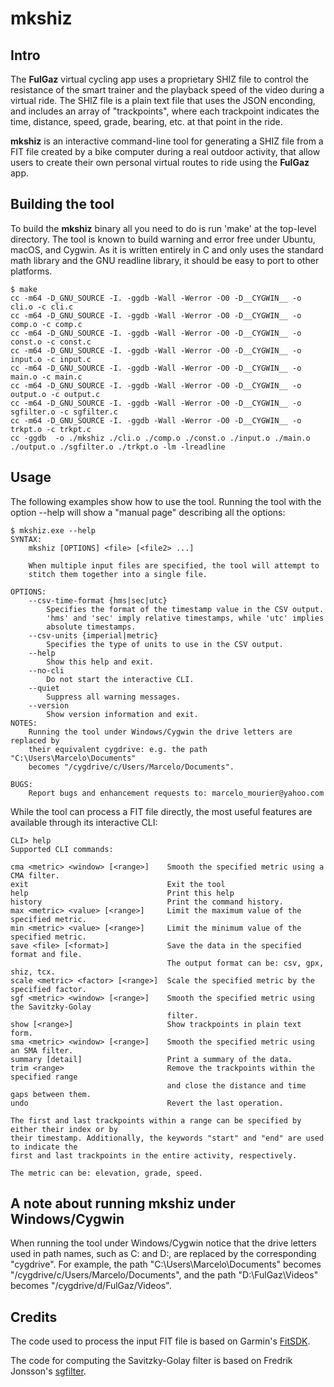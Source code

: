 # mkshiz

## Intro

The **FulGaz** virtual cycling app uses a proprietary SHIZ file to control the resistance of the smart trainer and the playback speed of the video during a virtual ride.  The SHIZ file is a plain text file that uses the JSON enconding, and includes an array of "trackpoints", where each trackpoint indicates the time, distance, speed, grade, bearing, etc. at that point in the ride.
 
**mkshiz** is an interactive command-line tool for generating a SHIZ file from a FIT file created by a bike computer during a real outdoor activity, that allow users to create their own personal virtual routes to ride using the **FulGaz** app.

## Building the tool

To build the **mkshiz** binary all you need to do is run 'make' at the top-level directory. The tool is known to build warning and error free under Ubuntu, macOS, and Cygwin. As it is written entirely in C and only uses the standard math library and the GNU readline library, it should be easy to port to other platforms.

```
$ make
cc -m64 -D_GNU_SOURCE -I. -ggdb -Wall -Werror -O0 -D__CYGWIN__ -o cli.o -c cli.c
cc -m64 -D_GNU_SOURCE -I. -ggdb -Wall -Werror -O0 -D__CYGWIN__ -o comp.o -c comp.c
cc -m64 -D_GNU_SOURCE -I. -ggdb -Wall -Werror -O0 -D__CYGWIN__ -o const.o -c const.c
cc -m64 -D_GNU_SOURCE -I. -ggdb -Wall -Werror -O0 -D__CYGWIN__ -o input.o -c input.c
cc -m64 -D_GNU_SOURCE -I. -ggdb -Wall -Werror -O0 -D__CYGWIN__ -o main.o -c main.c
cc -m64 -D_GNU_SOURCE -I. -ggdb -Wall -Werror -O0 -D__CYGWIN__ -o output.o -c output.c
cc -m64 -D_GNU_SOURCE -I. -ggdb -Wall -Werror -O0 -D__CYGWIN__ -o sgfilter.o -c sgfilter.c
cc -m64 -D_GNU_SOURCE -I. -ggdb -Wall -Werror -O0 -D__CYGWIN__ -o trkpt.o -c trkpt.c
cc -ggdb  -o ./mkshiz ./cli.o ./comp.o ./const.o ./input.o ./main.o ./output.o ./sgfilter.o ./trkpt.o -lm -lreadline
```

## Usage

The following examples show how to use the tool.  Running the tool with the option --help will show a "manual page" describing all the options: 

```
$ mkshiz.exe --help
SYNTAX:
    mkshiz [OPTIONS] <file> [<file2> ...]

    When multiple input files are specified, the tool will attempt to
    stitch them together into a single file.

OPTIONS:
    --csv-time-format {hms|sec|utc}
        Specifies the format of the timestamp value in the CSV output.
        'hms' and 'sec' imply relative timestamps, while 'utc' implies
        absolute timestamps.
    --csv-units {imperial|metric}
        Specifies the type of units to use in the CSV output.
    --help
        Show this help and exit.
    --no-cli
        Do not start the interactive CLI.
    --quiet
        Suppress all warning messages.
    --version
        Show version information and exit.
NOTES:
    Running the tool under Windows/Cygwin the drive letters are replaced by
    their equivalent cygdrive: e.g. the path "C:\Users\Marcelo\Documents"
    becomes "/cygdrive/c/Users/Marcelo/Documents".

BUGS:
    Report bugs and enhancement requests to: marcelo_mourier@yahoo.com
```

While the tool can process a FIT file directly, the most useful features are available through its interactive CLI:

```
CLI> help
Supported CLI commands:

cma <metric> <window> [<range>]    Smooth the specified metric using a CMA filter.
exit                               Exit the tool
help                               Print this help
history                            Print the command history.
max <metric> <value> [<range>]     Limit the maximum value of the specified metric.
min <metric> <value> [<range>]     Limit the minimum value of the specified metric.
save <file> [<format>]             Save the data in the specified format and file.
                                   The output format can be: csv, gpx, shiz, tcx.
scale <metric> <factor> [<range>]  Scale the specified metric by the specified factor.
sgf <metric> <window> [<range>]    Smooth the specified metric using the Savitzky-Golay
                                   filter.
show [<range>]                     Show trackpoints in plain text form.
sma <metric> <window> [<range>]    Smooth the specified metric using an SMA filter.
summary [detail]                   Print a summary of the data.
trim <range>                       Remove the trackpoints within the specified range
                                   and close the distance and time gaps between them.
undo                               Revert the last operation.

The first and last trackpoints within a range can be specified by either their index or by
their timestamp. Additionally, the keywords "start" and "end" are used to indicate the
first and last trackpoints in the entire activity, respectively.

The metric can be: elevation, grade, speed.
```
 
## A note about running mkshiz under Windows/Cygwin

When running the tool under Windows/Cygwin notice that the drive letters used in path names, such as C: and D:, are replaced by the corresponding "cygdrive".  For example, the path "C:\Users\Marcelo\Documents" becomes "/cygdrive/c/Users/Marcelo/Documents", and the path "D:\FulGaz\Videos" becomes "/cygdrive/d/FulGaz/Videos".

## Credits ##

The code used to process the input FIT file is based on Garmin's [FitSDK](https://developer.garmin.com/fit/download/).

The code for computing the Savitzky-Golay filter is based on Fredrik Jonsson's [sgfilter](http://jonsson.eu/programs/cweb/sgfilter/). 

